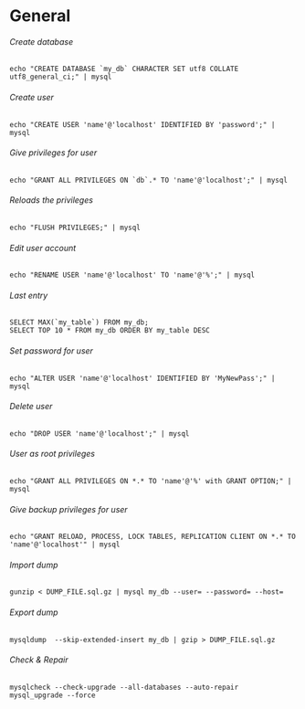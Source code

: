 # General
###### Create database
```
echo "CREATE DATABASE `my_db` CHARACTER SET utf8 COLLATE utf8_general_ci;" | mysql
```

###### Create user
```
echo "CREATE USER 'name'@'localhost' IDENTIFIED BY 'password';" | mysql
```

###### Give privileges for user
```
echo "GRANT ALL PRIVILEGES ON `db`.* TO 'name'@'localhost';" | mysql
```

###### Reloads the privileges
```
echo "FLUSH PRIVILEGES;" | mysql
```

###### Edit user account
```
echo "RENAME USER 'name'@'localhost' TO 'name'@'%';" | mysql
```

###### Last entry
```
SELECT MAX(`my_table`) FROM my_db;
SELECT TOP 10 * FROM my_db ORDER BY my_table DESC
```

###### Set password for user
```
echo "ALTER USER 'name'@'localhost' IDENTIFIED BY 'MyNewPass';" | mysql
```

###### Delete user
```
echo "DROP USER 'name'@'localhost';" | mysql
```

###### User as root privileges
```
echo "GRANT ALL PRIVILEGES ON *.* TO 'name'@'%' with GRANT OPTION;" | mysql
```

###### Give backup privileges for user
```
echo "GRANT RELOAD, PROCESS, LOCK TABLES, REPLICATION CLIENT ON *.* TO 'name'@'localhost'" | mysql
```

###### Import dump
```
gunzip < DUMP_FILE.sql.gz | mysql my_db --user= --password= --host=
```

###### Export dump
```
mysqldump  --skip-extended-insert my_db | gzip > DUMP_FILE.sql.gz
```

###### Check & Repair
```
mysqlcheck --check-upgrade --all-databases --auto-repair
mysql_upgrade --force
```
